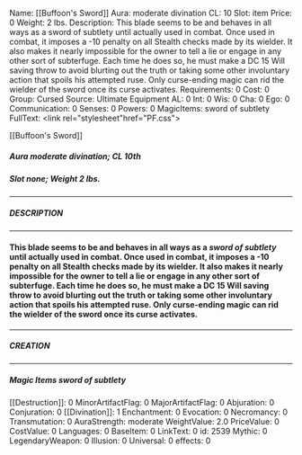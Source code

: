 Name: [[Buffoon's Sword]]
Aura: moderate divination
CL: 10
Slot: item
Price: 0
Weight: 2 lbs.
Description: This blade seems to be and behaves in all ways as a sword of subtlety until actually used in combat. Once used in combat, it imposes a -10 penalty on all Stealth checks made by its wielder. It also makes it nearly impossible for the owner to tell a lie or engage in any other sort of subterfuge. Each time he does so, he must make a DC 15 Will saving throw to avoid blurting out the truth or taking some other involuntary action that spoils his attempted ruse. Only curse-ending magic can rid the wielder of the sword once its curse activates.
Requirements: 0
Cost: 0
Group: Cursed
Source: Ultimate Equipment
AL: 0
Int: 0
Wis: 0
Cha: 0
Ego: 0
Communication: 0
Senses: 0
Powers: 0
MagicItems: sword of subtlety
FullText: <link rel="stylesheet"href="PF.css"><div class="heading"><p class="alignleft">[[Buffoon's Sword]]</p><div style="clear: both;"></div></div><div><h5><b>Aura </b>moderate divination; <b>CL </b>10th</h5><h5><b>Slot </b>none; <b>Weight </b>2 lbs.</h5></div><hr/><div><h5><b>DESCRIPTION</b></h5></div><hr/><div><h4><p>This blade seems to be and behaves in all ways as a <i>sword of subtlety</i> until actually used in combat. Once used in combat, it imposes a -10 penalty on all Stealth checks made by its wielder. It also makes it nearly impossible for the owner to tell a lie or engage in any other sort of subterfuge. Each time he does so, he must make a DC 15 Will saving throw to avoid blurting out the truth or taking some other involuntary action that spoils his attempted ruse. Only curse-ending magic can rid the wielder of the sword once its curse activates.</p></h4></div><hr/><div><h5><b>CREATION</b></h5></div><hr/><div><h5><b>Magic Items </b><i>sword of subtlety</i></h5></div>
[[Destruction]]: 0
MinorArtifactFlag: 0
MajorArtifactFlag: 0
Abjuration: 0
Conjuration: 0
[[Divination]]: 1
Enchantment: 0
Evocation: 0
Necromancy: 0
Transmutation: 0
AuraStrength: moderate
WeightValue: 2.0
PriceValue: 0
CostValue: 0
Languages: 0
BaseItem: 0
LinkText: 0
id: 2539
Mythic: 0
LegendaryWeapon: 0
Illusion: 0
Universal: 0
effects: 0
